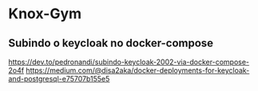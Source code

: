 # Knox-Gym

## Subindo o keycloak no docker-compose

<https://dev.to/pedronandi/subindo-keycloak-2002-via-docker-compose-2o4f>
<https://medium.com/@disa2aka/docker-deployments-for-keycloak-and-postgresql-e75707b155e5>
